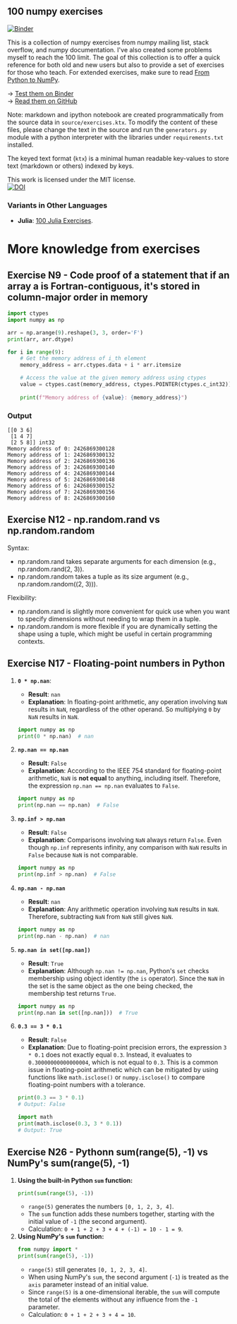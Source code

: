 ## 100 numpy exercises

[![Binder](http://mybinder.org/badge.svg)](http://mybinder.org:/repo/rougier/numpy-100/notebooks/100%20Numpy%20exercises.ipynb)

This is a collection of numpy exercises from numpy mailing list, stack overflow, and numpy documentation. I've also created some problems myself to reach the 100 limit. The goal of this collection is to offer a quick reference for both old and new users but also to provide a set of exercises for those who teach. For extended exercises, make sure to read [From Python to NumPy](http://www.labri.fr/perso/nrougier/from-python-to-numpy/).

→ [Test them on Binder](http://mybinder.org:/repo/rougier/numpy-100/notebooks/100_Numpy_exercises.ipynb)  
→ [Read them on GitHub](100_Numpy_exercises.md)  

Note: markdown and ipython notebook are created programmatically from the source data in `source/exercises.ktx`.
To modify the content of these files, please change the text in the source and run the `generators.py` module with a python
interpreter with the libraries under `requirements.txt` installed.

The keyed text format (`ktx`) is a minimal human readable key-values to store text (markdown or others) indexed by keys. 

This work is licensed under the MIT license.  
[![DOI](https://zenodo.org/badge/10173/rougier/numpy-100.svg)](https://zenodo.org/badge/latestdoi/10173/rougier/numpy-100)


### Variants in Other Languages

 - **Julia**: [100 Julia Exercises](https://github.com/RoyiAvital/Julia100Exercises).

# More knowledge from exercises  
## Exercise N9 - Code proof of a statement that if an array a is Fortran-contiguous, it's stored in column-major order in memory
```python
import ctypes  
import numpy as np  

arr = np.arange(9).reshape(3, 3, order='F')  
print(arr, arr.dtype)  

for i in range(9):  
    # Get the memory address of i_th element  
    memory_address = arr.ctypes.data + i * arr.itemsize  

    # Access the value at the given memory address using ctypes  
    value = ctypes.cast(memory_address, ctypes.POINTER(ctypes.c_int32)).contents.value  
    
    print(f"Memory address of {value}: {memory_address}")  
```

### Output
```
[[0 3 6]  
 [1 4 7]  
 [2 5 8]] int32  
Memory address of 0: 2426869300128  
Memory address of 1: 2426869300132  
Memory address of 2: 2426869300136  
Memory address of 3: 2426869300140  
Memory address of 4: 2426869300144  
Memory address of 5: 2426869300148  
Memory address of 6: 2426869300152  
Memory address of 7: 2426869300156  
Memory address of 8: 2426869300160
```
## Exercise N12 - np.random.rand vs np.random.random  
Syntax:  
- np.random.rand takes separate arguments for each dimension (e.g., np.random.rand(2, 3)).    
- np.random.random takes a tuple as its size argument (e.g., np.random.random((2, 3))).  

Flexibility:  
- np.random.rand is slightly more convenient for quick use when you want to specify dimensions without needing to wrap them in a tuple.  
- np.random.random is more flexible if you are dynamically setting the shape using a tuple, which might be useful in certain programming contexts.
## Exercise N17 - Floating-point numbers in Python  
1. **`0 * np.nan`**:
   - **Result**: `nan`
   - **Explanation**: In floating-point arithmetic, any operation involving `NaN` results in `NaN`, regardless of the other operand. So multiplying `0` by `NaN` results in `NaN`.

   ```python
   import numpy as np
   print(0 * np.nan)  # nan
   ```
2. **`np.nan == np.nan`**
   - **Result**: `False`
   - **Explanation**: According to the IEEE 754 standard for floating-point arithmetic, `NaN` is **not equal** to anything, including itself. Therefore, the expression `np.nan == np.nan` evaluates to `False`.

   ```python
   import numpy as np
   print(np.nan == np.nan)  # False
   ```
3. **`np.inf > np.nan`**
   - **Result**: `False`
   - **Explanation**: Comparisons involving `NaN` always return `False`. Even though `np.inf` represents infinity, any comparison with `NaN` results in `False` because `NaN` is not comparable.

   ```python
   import numpy as np
   print(np.inf > np.nan)  # False
   ```
4. **`np.nan - np.nan`**
   - **Result**: `nan`
   - **Explanation**: Any arithmetic operation involving `NaN` results in `NaN`. Therefore, subtracting `NaN` from `NaN` still gives `NaN`.

   ```python
   import numpy as np
   print(np.nan - np.nan)  # nan
   ```
5. **`np.nan in set([np.nan])`**
   - **Result**: `True`
   - **Explanation**: Although `np.nan != np.nan`, Python's `set` checks membership using object identity (the `is` operator). Since the `NaN` in the set is the same object as the one being checked, the membership test returns `True`.

   ```python
   import numpy as np
   print(np.nan in set([np.nan]))  # True
   ```
6. **`0.3 == 3 * 0.1`**
   - **Result**: `False`
   - **Explanation**: Due to floating-point precision errors, the expression `3 * 0.1` does not exactly equal `0.3`. Instead, it evaluates to `0.30000000000000004`, which is not equal to `0.3`. This is a common issue in floating-point arithmetic which can be mitigated by using functions like ```math.isclose()``` or ```numpy.isclose()``` to compare floating-point numbers with a tolerance.
   ```python
   print(0.3 == 3 * 0.1)
   # Output: False
   ```
   ```python
   import math  
   print(math.isclose(0.3, 3 * 0.1))  
   # Output: True
   ```
## Exercise N26 - Pythonn sum(range(5), -1) vs NumPy's sum(range(5), -1)
1. **Using the built-in Python `sum` function:**
   ```python
   print(sum(range(5), -1))
   ```  
   - `range(5)` generates the numbers `[0, 1, 2, 3, 4]`.  
   - The `sum` function adds these numbers together, starting with the initial value of `-1` (the second argument).  
   - Calculation: `0 + 1 + 2 + 3 + 4 + (-1) = 10 - 1 = 9`.  
3. **Using NumPy's `sum` function:**
   ```python
   from numpy import *  
   print(sum(range(5), -1))
   ```  
   - `range(5)` still generates `[0, 1, 2, 3, 4]`.  
   - When using NumPy's `sum`, the second argument (`-1`) is treated as the `axis` parameter instead of an initial value.
   - Since `range(5)` is a one-dimensional iterable, the `sum` will compute the total of the elements without any influence from the `-1` parameter.
   - Calculation: `0 + 1 + 2 + 3 + 4 = 10`.
